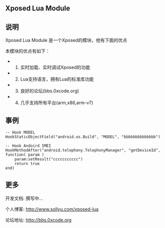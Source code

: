 ## Xposed Lua Module

## 说明

Xposed Lua Module 是一个Xposed的模块，他有下面的优点

本模块的优点有如下：

  * 1. 实时加载、实时调试Xposed的功能
  * 2. Lua支持语言，拥有Lua的标准库功能
  * 3. 良好的论坛(bbs.0xcode.org)
  * 4. 几乎支持所有平台(arm,x86,arm-v7)

## 事例

	-- Hook MODEL
	HookStaticObjectField("android.os.Build", "MODEL", "bbbbbbbbbbbbbb")

	-- Hook Andoird IMEI
	HookMethodAfter("android.telephony.TelephonyManager", "getDeviceId", function( param )
		param:setResult("ccccccccccc")
		return true
	end)

## 更多

开发文档: 撰写中...

个人博客: <http://www.sollyu.com/xposed-lua>

论坛地址: <http://bbs.0xcode.org>

